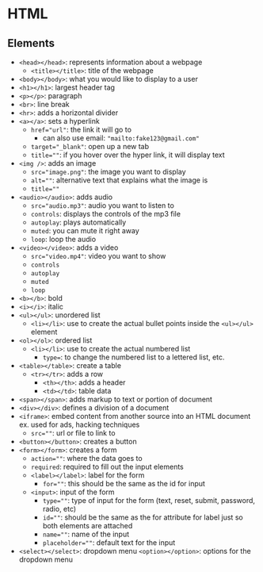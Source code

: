 # HTML 

## Elements

- `<head></head>`: represents information about a webpage
    - `<title></title>`: title of the webpage
- `<body></body>`: what you would like to display to a user
- `<h1></h1>`: largest header tag
- `<p></p>`: paragraph
- `<br>`: line break
- `<hr>`: adds a horizontal divider
- `<a></a>`: sets a hyperlink
    - `href="url"`: the link it will go to
        - can also use email: `"mailto:fake123@gmail.com"`
    - `target="_blank"`: open up a new tab
    - `title=""`: if you hover over the hyper link, it will display text
- `<img />`: adds an image
    - `src="image.png"`: the image you want to display
    - `alt=""`: alternative text that explains what the image is
    - `title=""`
- `<audio></audio>`: adds audio
    - `src="audio.mp3"`: audio you want to listen to
    - `controls`: displays the controls of the mp3 file
    - `autoplay`: plays automatically
    - `muted`: you can mute it right away
    - `loop`: loop the audio
- `<video></video>`: adds a video
    - `src="video.mp4"`: video you want to show
    - `controls`
    - `autoplay`
    - `muted`
    - `loop` 
- `<b></b>`: bold
- `<i></i>`: italic
- `<ul></ul>`: unordered list
    - `<li></li>`: use to create the actual bullet points inside the `<ul></ul>` element
- `<ol></ol>`: ordered list
    - `<li></li>`: use to create the actual numbered list
        - `type=`: to change the numbered list to a lettered list, etc.
- `<table></table>`: create a table
    - `<tr></tr>`: adds a row
        - `<th></th>`: adds a header
        - `<td></td>`: table data
- `<span></span>`: adds markup to text or portion of document
- `<div></div>`: defines a division of a document
- `<iframe>`: embed content from another source into an HTML document ex. used for ads, hacking techniques
    - `src=""`: url or file to link to
- `<button></button>`: creates a button
- `<form></form>`: creates a form
    - `action=""`: where the data goes to
    - `required`: required to fill out the input elements
    - `<label></label>`: label for the form
        - `for=""`: this should be the same as the id for input
    - `<input>`: input of the form
        - `type=""`: type of input for the form (text, reset, submit, password, radio, etc)
        - `id=""`: should be the same as the for attribute for label just so both elements are attached
        - `name=""`: name of the input
        - `placeholder=""`: default text for the input
- `<select></select>`: dropdown menu
    `<option></option>`: options for the dropdown menu